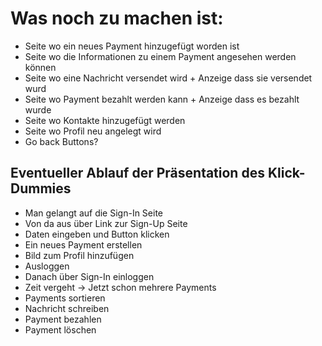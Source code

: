 # Was noch zu machen ist:

* Seite wo ein neues Payment hinzugefügt worden ist
* Seite wo die Informationen zu einem Payment angesehen werden können
* Seite wo eine Nachricht versendet wird + Anzeige dass sie versendet wurd
* Seite wo Payment bezahlt werden kann + Anzeige dass es bezahlt wurde
* Seite wo Kontakte hinzugefügt werden
* Seite wo Profil neu angelegt wird
* Go back Buttons?

## Eventueller Ablauf der Präsentation des Klick-Dummies

* Man gelangt auf die Sign-In Seite
* Von da aus über Link zur Sign-Up Seite
* Daten eingeben und Button klicken
* Ein neues Payment erstellen
* Bild zum Profil hinzufügen
* Ausloggen
* Danach über Sign-In einloggen
* Zeit vergeht -> Jetzt schon mehrere Payments
* Payments sortieren
* Nachricht schreiben
* Payment bezahlen
* Payment löschen
